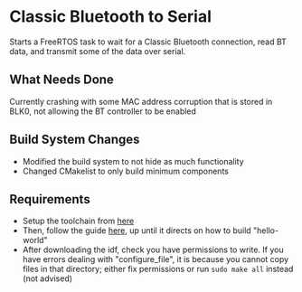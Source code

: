 # Classic Bluetooth to Serial
Starts a FreeRTOS task to wait for a Classic Bluetooth connection, read BT data, and transmit some of the data over serial.

## What Needs Done
Currently crashing with some MAC address corruption that is stored in BLK0, not allowing the BT controller to be enabled

## Build System Changes
* Modified the build system to not hide as much functionality
* Changed CMakelist to only build minimum components

## Requirements
* Setup the toolchain from [here](https://docs.espressif.com/projects/esp-idf/en/latest/get-started/linux-setup.html)
* Then, follow the guide [here](https://docs.espressif.com/projects/esp-idf/en/latest/get-started/), up until it directs on how to build "hello-world"
* After downloading the idf, check you have permissions to write. If you have errors dealing with "configure_file", it is because you cannot copy files in that directory; either fix permissions or run `sudo make all` instead (not advised)